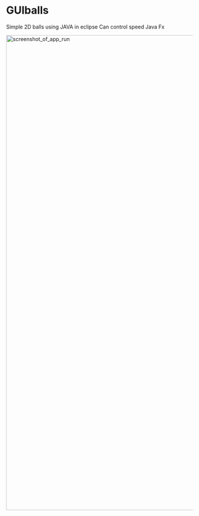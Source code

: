 # GUIballs
Simple 2D balls using JAVA in eclipse
Can control speed
Java Fx

<img width="1280" alt="screenshot_of_app_run" src="https://user-images.githubusercontent.com/49348631/171286984-e4253a4b-3e2f-4aae-851d-f1b3946abe1c.png">
